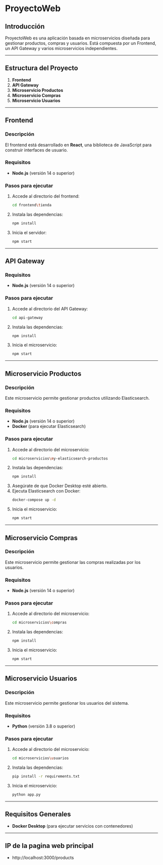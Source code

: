 # ProyectoWeb

## Introducción
ProyectoWeb es una aplicación basada en microservicios diseñada para gestionar productos, compras y usuarios. Está compuesta por un Frontend, un API Gateway y varios microservicios independientes.

---

## Estructura del Proyecto
1. **Frontend**
2. **API Gateway**
3. **Microservicio Productos**
4. **Microservicio Compras**
5. **Microservicio Usuarios**

---

## Frontend

### Descripción
El frontend está desarrollado en **React**, una biblioteca de JavaScript para construir interfaces de usuario.

### Requisitos
- **Node.js** (versión 14 o superior)

### Pasos para ejecutar
1. Accede al directorio del frontend:
   ```bash
   cd frontend\tienda
   ```
2. Instala las dependencias:
   ```bash
   npm install
   ```
3. Inicia el servidor:
   ```bash
   npm start
   ```

---

## API Gateway

### Requisitos
- **Node.js** (versión 14 o superior)

### Pasos para ejecutar
1. Accede al directorio del API Gateway:
   ```bash
   cd api-gateway
   ```
2. Instala las dependencias:
   ```bash
   npm install
   ```
3. Inicia el microservicio:
   ```bash
   npm start
   ```

---

## Microservicio Productos

### Descripción
Este microservicio permite gestionar productos utilizando Elasticsearch.

### Requisitos
- **Node.js** (versión 14 o superior)
- **Docker** (para ejecutar Elasticsearch)

### Pasos para ejecutar
1. Accede al directorio del microservicio:
   ```bash
   cd microservicios\my-elasticsearch-productos
   ```
2. Instala las dependencias:
   ```bash
   npm install
   ```
3. Asegúrate de que Docker Desktop esté abierto.
4. Ejecuta Elasticsearch con Docker:
   ```bash
   docker-compose up -d
   ```
5. Inicia el microservicio:
   ```bash
   npm start
   ```

---

## Microservicio Compras

### Descripción
Este microservicio permite gestionar las compras realizadas por los usuarios.

### Requisitos
- **Node.js** (versión 14 o superior)

### Pasos para ejecutar
1. Accede al directorio del microservicio:
   ```bash
   cd microservicios\compras
   ```
2. Instala las dependencias:
   ```bash
   npm install
   ```
3. Inicia el microservicio:
   ```bash
   npm start
   ```

---

## Microservicio Usuarios

### Descripción
Este microservicio permite gestionar los usuarios del sistema.

### Requisitos
- **Python** (versión 3.8 o superior)

### Pasos para ejecutar
1. Accede al directorio del microservicio:
   ```bash
   cd microservicios\usuarios
   ```
2. Instala las dependencias:
   ```bash
   pip install -r requirements.txt
   ```
3. Inicia el microservicio:
   ```bash
   python app.py
   ```

---

## Requisitos Generales
- **Docker Desktop** (para ejecutar servicios con contenedores)

---

## IP de la pagina web principal 
- http://localhost:3000/products

